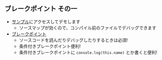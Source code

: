 ## ブレークポイント その一
 * [サンプル](http://masakura.github.io/sourcemap-samples/)にアクセスしてデモします
   - ソースマップが効くので、コンパイル前のファイルでデバッグできます
 * [ブレークポイント](https://developer.chrome.com/devtools/docs/javascript-debugging#breakpoints)
   - ソースコードを読んだりデバッグしたりするときは必須!
   - 条件付きブレークポイント便利!
   - 条件付きブレークポイントに `console.log(this.name)` とか書くと便利!
